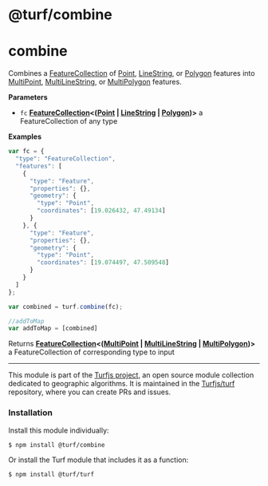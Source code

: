 # @turf/combine

# combine

Combines a [FeatureCollection](http://geojson.org/geojson-spec.html#feature-collection-objects) of [Point](http://geojson.org/geojson-spec.html#point), [LineString](http://geojson.org/geojson-spec.html#linestring), or [Polygon](http://geojson.org/geojson-spec.html#polygon) features
into [MultiPoint](http://geojson.org/geojson-spec.html#multipoint), [MultiLineString](http://geojson.org/geojson-spec.html#multilinestring), or [MultiPolygon](http://geojson.org/geojson-spec.html#multipolygon) features.

**Parameters**

-   `fc` **[FeatureCollection](http://geojson.org/geojson-spec.html#feature-collection-objects)&lt;([Point](http://geojson.org/geojson-spec.html#point) \| [LineString](http://geojson.org/geojson-spec.html#linestring) \| [Polygon](http://geojson.org/geojson-spec.html#polygon))>** a FeatureCollection of any type

**Examples**

```javascript
var fc = {
  "type": "FeatureCollection",
  "features": [
    {
      "type": "Feature",
      "properties": {},
      "geometry": {
        "type": "Point",
        "coordinates": [19.026432, 47.49134]
      }
    }, {
      "type": "Feature",
      "properties": {},
      "geometry": {
        "type": "Point",
        "coordinates": [19.074497, 47.509548]
      }
    }
  ]
};

var combined = turf.combine(fc);

//addToMap
var addToMap = [combined]
```

Returns **[FeatureCollection](http://geojson.org/geojson-spec.html#feature-collection-objects)&lt;([MultiPoint](http://geojson.org/geojson-spec.html#multipoint) \| [MultiLineString](http://geojson.org/geojson-spec.html#multilinestring) \| [MultiPolygon](http://geojson.org/geojson-spec.html#multipolygon))>** a FeatureCollection of corresponding type to input

<!-- This file is automatically generated. Please don't edit it directly:
if you find an error, edit the source file (likely index.js), and re-run
./scripts/generate-readmes in the turf project. -->

---

This module is part of the [Turfjs project](http://turfjs.org/), an open source
module collection dedicated to geographic algorithms. It is maintained in the
[Turfjs/turf](https://github.com/Turfjs/turf) repository, where you can create
PRs and issues.

### Installation

Install this module individually:

```sh
$ npm install @turf/combine
```

Or install the Turf module that includes it as a function:

```sh
$ npm install @turf/turf
```
